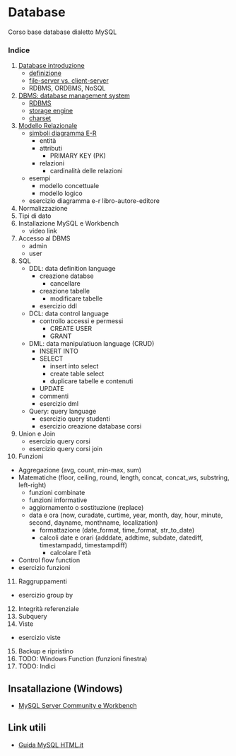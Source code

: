 # Database
Corso base database dialetto MySQL<br>

### Indice
1. [Database introduzione](https://github.com/nxingram/database/blob/main/1.0%20Database%20introduzione.md#database-introduzione)
   - [definizione](https://github.com/nxingram/database/blob/main/1.0%20Database%20introduzione.md#definizione)
   - [file-server vs. client-server](https://github.com/nxingram/database/blob/main/1.0%20Database%20introduzione.md#db-client-server)
   - RDBMS, ORDBMS, NoSQL
2. [DBMS: database management system](https://github.com/nxingram/database/blob/main/2.0%20DBMS.md#dbms-database-management-system)
   - [RDBMS](https://github.com/nxingram/database/blob/main/2.0%20DBMS.md#rdbms-relational-database-management-system)
   - [storage engine](https://github.com/nxingram/database/blob/main/2.0%20DBMS.md#storage-engine-o-db-engine)
   - [charset](https://github.com/nxingram/database/blob/main/2.0%20DBMS.md#charset)
3. [Modello Relazionale](https://github.com/nxingram/database/blob/main/3.0%20Modello%20Relazionale.md#il-modello-relazionale)
   - [simboli diagramma E-R](https://github.com/nxingram/database/blob/main/3.0%20Modello%20Relazionale.md#simboli-diagramma-e-r)
      - entità
      - attributi
         - PRIMARY KEY (PK)
      - relazioni 
         - cardinalità delle relazioni
   - esempi
      - modello concettuale
      - modello logico
   - esercizio diagramma e-r libro-autore-editore
4. Normalizzazione
5. Tipi di dato
6. Installazione MySQL e Workbench
    - video link
7. Accesso al DBMS
   - admin
   - user
8. SQL
   - DDL: data definition language
      - creazione databse
         - cancellare 
      - creazione tabelle
         - modificare tabelle
      - esercizio ddl
   - DCL: data control language
      - controllo accessi e permessi
         - CREATE USER
         - GRANT
   - DML: data manipulatiuon language (CRUD)
      - INSERT INTO
      - SELECT
         - insert into select
         - create table select
         - duplicare tabelle e contenuti
      - UPDATE
      - commenti
      - esercizio dml
   - Query: query language
      - esercizio query studenti
      - esercizio creazione database corsi
9. Union e Join
   - esercizio query corsi
   - esercizio query corsi join
10. Funzioni
   - Aggregazione (avg, count, min-max, sum)
   - Matematiche (floor, ceiling, round, length, concat, concat_ws, substring, left-right)
       - funzioni combinate
       - funzioni informative
       - aggiornamento o sostituzione (replace)
       - data e ora (now, curadate, curtime, year, month, day, hour, minute, second, dayname, monthname, localization)
          - formattazione (date_format, time_format, str_to_date)
          - calcoli date e orari (adddate, addtime, subdate, datediff, timestampadd, timestampdiff)
             - calcolare l'età 
   - Control flow function
   - esercizio funzioni
11. Raggruppamenti
   - esercizio group by
12. Integrità referenziale
13. Subquery
14. Viste
   - esercizio viste
15. Backup e ripristino
16. TODO: Windows Function (funzioni finestra)
17. TODO: Indici

## Insatallazione (Windows)
- [MySQL Server Community e Workbench](https://youtu.be/uRw5oNBLW6E)

## Link utili
- [Guida MySQL HTML.it](https://www.html.it/guide/guida-mysql/)

